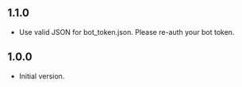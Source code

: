 ## 1.1.0

- Use valid JSON for bot_token.json. Please re-auth your bot token.

## 1.0.0

- Initial version.
